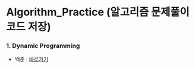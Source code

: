 # Algorithm_Practice (알고리즘 문제풀이 코드 저장)
### 1. Dynamic Programming
* 백준 : [바로가기](https://github.com/junu0516/Algorithm_Practice/tree/main/Dynamic_Programming/src/baekjoon)
